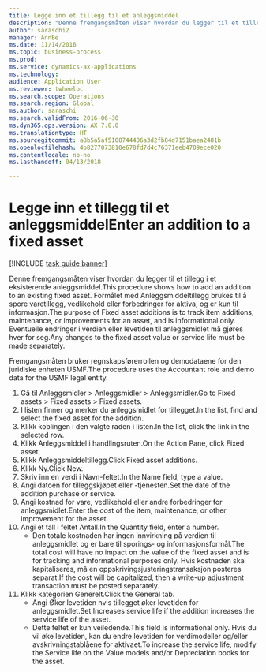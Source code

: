 ```yaml
--- 
title: Legge inn et tillegg til et anleggsmiddel
description: "Denne fremgangsmåten viser hvordan du legger til et tillegg i et eksisterende anleggsmiddel."
author: saraschi2
manager: AnnBe
ms.date: 11/14/2016
ms.topic: business-process
ms.prod: 
ms.service: dynamics-ax-applications
ms.technology: 
audience: Application User
ms.reviewer: twheeloc
ms.search.scope: Operations
ms.search.region: Global
ms.author: saraschi
ms.search.validFrom: 2016-06-30
ms.dyn365.ops.version: AX 7.0.0
ms.translationtype: HT
ms.sourcegitcommit: a8b5a5af5108744406a3d2fb84d7151baea2481b
ms.openlocfilehash: 4b8277073810e678fd7d4c76371eeb4709ece020
ms.contentlocale: nb-no
ms.lasthandoff: 04/13/2018

---
```

# <a name="enter-an-addition-to-a-fixed-asset"></a><span data-ttu-id="62fe1-103">Legge inn et tillegg til et anleggsmiddel</span><span class="sxs-lookup"><span data-stu-id="62fe1-103">Enter an addition to a fixed asset</span></span>

[!INCLUDE [task guide banner](../../includes/task-guide-banner.md)]

<span data-ttu-id="62fe1-104">Denne fremgangsmåten viser hvordan du legger til et tillegg i et eksisterende anleggsmiddel.</span><span class="sxs-lookup"><span data-stu-id="62fe1-104">This procedure shows how to add an addition to an existing fixed asset.</span></span> <span data-ttu-id="62fe1-105">Formålet med Anleggsmiddeltillegg brukes til å spore varetillegg, vedlikehold eller forbedringer for aktiva, og er kun til informasjon.</span><span class="sxs-lookup"><span data-stu-id="62fe1-105">The purpose of Fixed asset additions is to track item additions, maintenance, or improvements for an asset, and is informational only.</span></span> <span data-ttu-id="62fe1-106">Eventuelle endringer i verdien eller levetiden til anleggsmidlet må gjøres hver for seg.</span><span class="sxs-lookup"><span data-stu-id="62fe1-106">Any changes to the fixed asset value or service life must be made separately.</span></span>   



<span data-ttu-id="62fe1-107">Fremgangsmåten bruker regnskapsførerrollen og demodataene for den juridiske enheten USMF.</span><span class="sxs-lookup"><span data-stu-id="62fe1-107">The procedure uses the Accountant role and demo data for the USMF legal entity.</span></span>

1. <span data-ttu-id="62fe1-108">Gå til Anleggsmidler > Anleggsmidler > Anleggsmidler.</span><span class="sxs-lookup"><span data-stu-id="62fe1-108">Go to Fixed assets > Fixed assets > Fixed assets.</span></span>
2. <span data-ttu-id="62fe1-109">I listen finner og merker du anleggsmidlet for tillegget.</span><span class="sxs-lookup"><span data-stu-id="62fe1-109">In the list, find and select the fixed asset for the addition.</span></span>
3. <span data-ttu-id="62fe1-110">Klikk koblingen i den valgte raden i listen.</span><span class="sxs-lookup"><span data-stu-id="62fe1-110">In the list, click the link in the selected row.</span></span>
4. <span data-ttu-id="62fe1-111">Klikk Anleggsmiddel i handlingsruten.</span><span class="sxs-lookup"><span data-stu-id="62fe1-111">On the Action Pane, click Fixed asset.</span></span>
5. <span data-ttu-id="62fe1-112">Klikk Anleggsmiddeltillegg.</span><span class="sxs-lookup"><span data-stu-id="62fe1-112">Click Fixed asset additions.</span></span>
6. <span data-ttu-id="62fe1-113">Klikk Ny.</span><span class="sxs-lookup"><span data-stu-id="62fe1-113">Click New.</span></span>
7. <span data-ttu-id="62fe1-114">Skriv inn en verdi i Navn-feltet.</span><span class="sxs-lookup"><span data-stu-id="62fe1-114">In the Name field, type a value.</span></span>
8. <span data-ttu-id="62fe1-115">Angi datoen for tilleggskjøpet eller -tjenesten.</span><span class="sxs-lookup"><span data-stu-id="62fe1-115">Set the date of the addition purchase or service.</span></span>
9. <span data-ttu-id="62fe1-116">Angi kostnad for vare, vedlikehold eller andre forbedringer for anleggsmidlet.</span><span class="sxs-lookup"><span data-stu-id="62fe1-116">Enter the cost of the item, maintenance, or other improvement for the asset.</span></span>
10. <span data-ttu-id="62fe1-117">Angi et tall i feltet Antall.</span><span class="sxs-lookup"><span data-stu-id="62fe1-117">In the Quantity field, enter a number.</span></span>
    * <span data-ttu-id="62fe1-118">Den totale kostnaden har ingen innvirkning på verdien til anleggsmidlet og er bare til sporings- og informasjonsformål.</span><span class="sxs-lookup"><span data-stu-id="62fe1-118">The total cost will have no impact on the value of the fixed asset and is for tracking and informational purposes only.</span></span> <span data-ttu-id="62fe1-119">Hvis kostnaden skal kapitaliseres, må en oppskrivingsjusteringstransaksjon posteres separat.</span><span class="sxs-lookup"><span data-stu-id="62fe1-119">If the cost will be capitalized, then a write-up adjustment transaction must be posted separately.</span></span>  
11. <span data-ttu-id="62fe1-120">Klikk kategorien Generelt.</span><span class="sxs-lookup"><span data-stu-id="62fe1-120">Click the General tab.</span></span>
    * <span data-ttu-id="62fe1-121">Angi Øker levetiden hvis tillegget øker levetiden for anleggsmidlet.</span><span class="sxs-lookup"><span data-stu-id="62fe1-121">Set Increases service life if the addition increases the service life of the asset.</span></span>  
    * <span data-ttu-id="62fe1-122">Dette feltet er kun veiledende.</span><span class="sxs-lookup"><span data-stu-id="62fe1-122">This field is informational only.</span></span> <span data-ttu-id="62fe1-123">Hvis du vil øke levetiden, kan du endre levetiden for verdimodeller og/eller avskrivningstablåene for aktivaet.</span><span class="sxs-lookup"><span data-stu-id="62fe1-123">To increase the service life, modify the Service life on the Value models and/or Depreciation books for the asset.</span></span>  


